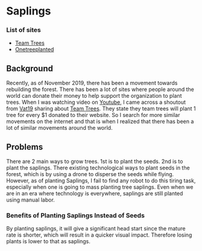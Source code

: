 # Saplings

### List of sites
* [Team Trees](https://teamtrees.org/)
* [Onetreeplanted](https://onetreeplanted.org/)

## Background
Recently, as of November 2019, there has been a movement towards rebuilding the forest. There has been a lot of sites where people around the world can donate their money to help support the organization to plant trees. When I was watching video on [Youtube](https://www.youtube.com/), I came across a shoutout from [Vat19](https://www.youtube.com/channel/UCDRbNGFusqlXX4a5vwi9ouQ) sharing about [Team Trees](https://teamtrees.org/). They state they team trees will plant 1 tree for every $1 donated to their website. So I search for more similar movements on the internet and that is when I realized that there has been a lot of similar movements around the world.

## Problems
There are 2 main ways to grow trees. 1st is to plant the seeds. 2nd is to plant the saplings. There existing technological ways to plant seeds in the forest, which is by using a drone to disperse the seeds while flying. However, as of planting Saplings, I fail to find any robot to do this tiring task, especially when one is going to mass planting tree saplings. Even when we are in an era where technology is everywhere, saplings are still planted using manual labor.

### Benefits of Planting Saplings Instead of Seeds
By planting saplings, it will give a significant head start since the mature rate is shorter, which will result in a quicker visual impact. Therefore losing plants is lower to that as saplings.
